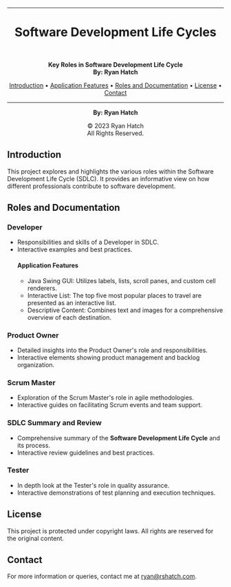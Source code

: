 <!DOCTYPE html>
<html>
<body>

<hr>
<h1 align="center">Software Development Life Cycles</h1>
<br>
<p align="center">
  <strong>Key Roles in Software Development Life Cycle</strong>
  <br>
  <strong>By: Ryan Hatch</strong>
  <br>
</p>
<p align="center">
  <a href="#introduction">Introduction</a> • <a href="#application-features">Application Features</a> • <a href="#roles-documentation">Roles and Documentation</a> • <a href="#license">License</a> • <a href="#contact">Contact</a>
</p>
<hr>
<p align="center">
  <strong>By: Ryan Hatch</strong>
  <br>
  <p align="center"> &copy; 2023 Ryan Hatch <br> All Rights Reserved. </p>
</p>

<h2 id="introduction">Introduction</h2>
<p><p>This project explores and highlights the various roles within the Software Development Life Cycle (SDLC). It provides an informative view on how different professionals contribute to software development.</p></p>

<h2 id="roles-documentation">Roles and Documentation</h2>

<h3 id="developer">Developer</h3>
<ul>
    <li>Responsibilities and skills of a Developer in SDLC.</li>
    <li>Interactive examples and best practices.</li>
    <h4 id="application-features">Application Features</h4>
<ul>
    <li>Java Swing GUI: Utilizes labels, lists, scroll panes, and custom cell renderers.</li>
    <li>Interactive List: The top five most popular places to travel are presented as an interactive list.</li>
    <li>Descriptive Content: Combines text and images for a comprehensive overview of each destination.</li>
</ul>
</ul>

<h3 id="product-owner">Product Owner</h3>
<ul>
    <li>Detailed insights into the Product Owner's role and responsibilities.</li>
    <li>Interactive elements showing product management and backlog organization.</li>
</ul>

<h3 id="scrum-master">Scrum Master</h3>
<ul>
    <li>Exploration of the Scrum Master's role in agile methodologies.</li>
    <li>Interactive guides on facilitating Scrum events and team support.</li>
</ul>

<h3 id="sdlc-summary-and-review">SDLC Summary and Review</h3>
<ul>
    <li>Comprehensive summary of the <strong>Software Development Life Cycle</strong> and its process.</li>
    <li>Interactive review guidelines and best practices.</li>
</ul>

<h3 id="tester">Tester</h3>
<ul>
    <li>In depth look at the Tester's role in quality assurance.</li>
    <li>Interactive demonstrations of test planning and execution techniques.</li>
</ul>

<h2 id="license">License</h2>
<p>This project is protected under copyright laws. All rights are reserved for the original content.</p>

<h2 id="contact">Contact</h2>
<p>For more information or queries, contact me at <a href="mailto:ryan@rshatch.com">ryan@rshatch.com</a>.</p>

</body>
</html>
